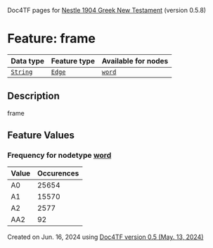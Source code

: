 Doc4TF pages for [Nestle 1904 Greek New Testament](https://github.com/saulocantanhede/tfgreek2/tree/main/tf) (version 0.5.8)
# Feature: frame
Data type|Feature type|Available for nodes
---|---|---
[`String`](featuresbydatatype.md#string)|[`Edge`](featuresbytype.md#edge)| [`word`](featuresbynodetype.md#word) 
## Description
frame
## Feature Values
### Frequency for nodetype [word](featuresbynodetype.md#word)
Value|Occurences
---|---
A0|25654
A1|15570
A2|2577
AA2|92
 

Created on Jun. 16, 2024 using [Doc4TF version 0.5 (May. 13, 2024)](https://github.com/tonyjurg/Doc4TF/blob/main/CreateFeatureDoc.ipynb) 